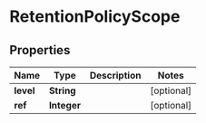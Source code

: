 
# RetentionPolicyScope

## Properties
Name | Type | Description | Notes
------------ | ------------- | ------------- | -------------
**level** | **String** |  |  [optional]
**ref** | **Integer** |  |  [optional]



